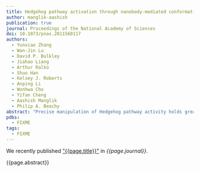 ```yaml
---
title: Hedgehog pathway activation through nanobody-mediated conformational blockade of the Patched sterol conduit
author: manglik-aashish
publication: true
journal: Proceedings of the National Academy of Sciences
doi: 10.1073/pnas.2011560117
authors:
  - Yunxiao Zhang
  - Wan-Jin Lu
  - David P. Bulkley
  - Jiahao Liang
  - Arthur Ralko
  - Shuo Han
  - Kelsey J. Roberts
  - Anping Li
  - Wonhwa Cho
  - Yifan Cheng
  - Aashish Manglik
  - Philip A. Beachy
abstract: "Precise manipulation of Hedgehog pathway activity holds great value for biological research and clinical applications, but pathway agonists amenable to engineering have been lacking. We selected a nanobody that potentially targets the conformational changes of the Hedgehog receptor Patched1 and demonstrated that this nanobody potently activates the pathway in vivo. This nanobody can serve as the basis for mechanistic studies of Hedgehog pathway activation and for potential therapeutic applications. Our method may further apply to the investigation of other related transporters in the Resistance-Nodulation-Division superfamily."
pdbs:
  - FIXME
tags:
  - FIXME
---
```


We recently published ["{{page.title}}"](https://doi.org/{{page.doi}}) in *{{page.journal}}*.

{{page.abstract}}